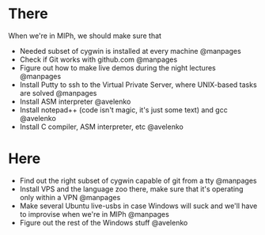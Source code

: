 There
===

When we're in MIPh, we should make sure that

 + Needed subset of cygwin is installed at every machine @manpages
 + Check if Git works with github.com @manpages
 + Figure out how to make live demos during the night lectures @manpages
 + Install Putty to ssh to the Virtual Private Server, where UNIX-based tasks are solved @manpages
 + Install ASM interpreter @avelenko
 + Install notepad++ (code isn't magic, it's just some text) and gcc @avelenko
 + Install C compiler, ASM interpreter, etc @avelenko

Here
===

 + Find out the right subset of cygwin capable of git from a tty @manpages
 + Install VPS and the language zoo there, make sure that it's operating only within a VPN @manpages
 + Make several Ubuntu live-usbs in case Windows will suck and we'll have to improvise when we're in MIPh @manpages
 + Figure out the rest of the Windows stuff @avelenko
